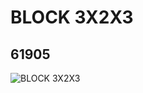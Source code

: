 # BLOCK 3X2X3
## 61905
![BLOCK 3X2X3](https://lc-www-live-s.legocdn.com/media/bricks/5/2/4528377.jpg)